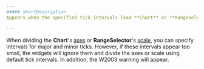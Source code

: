 ```yaml
---
##### shortDescription
Appears when the specified tick intervals lead **Chart** or **RangeSelector** to generating an excessive number of ticks.

---
```

When dividing the **Chart**'s [axes](/concepts/20%20Data%20Visualization/10%20Charts/10%20Chart%20Elements/050%20Axes/03%20Axes.md '/Documentation/Guide/Data_Visualization/Charts/Chart_Elements/#Axes') or **RangeSelector**'s [scale](/concepts/20%20Data%20Visualization/30%20RangeSelector/10%20RangeSelector%20Elements/10%20Scale '/Documentation/Guide/Data_Visualization/RangeSelector/RangeSelector_Elements/#Scale'), you can specify intervals for major and minor ticks. However, if these intervals appear too small, the widgets will ignore them and divide the axes or scale using default tick intervals. In addition, the W2003 warning will appear.